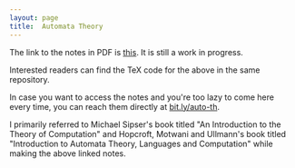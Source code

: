 ```yaml
---
layout: page
title:	Automata Theory
---
```


The link to the notes in PDF is [this](https://bit.ly/auto-th). It is still a work in progress.

Interested readers can find the TeX code for the above in the same repository.

In case you want to access the notes and you're too lazy to come here every time, you can reach them directly at [bit.ly/auto-th](https://bit.ly/auto-th).

I primarily referred to Michael Sipser's book titled "An Introduction to the Theory of Computation" and Hopcroft, Motwani and Ullmann's book titled "Introduction to Automata Theory, Languages and Computation" while making the above linked notes.